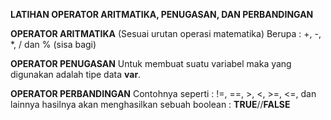 **LATIHAN OPERATOR ARITMATIKA, PENUGASAN, DAN PERBANDINGAN**

**OPERATOR ARITMATIKA** (Sesuai urutan operasi matematika)
Berupa : +, -, *, / dan % (sisa bagi)

**OPERATOR PENUGASAN**
Untuk membuat suatu variabel maka yang digunakan adalah tipe data **var**.

**OPERATOR PERBANDINGAN**
Contohnya seperti : !=, ==, >, <, >=, <=, dan lainnya
hasilnya akan menghasilkan sebuah boolean : **TRUE**//**FALSE**



